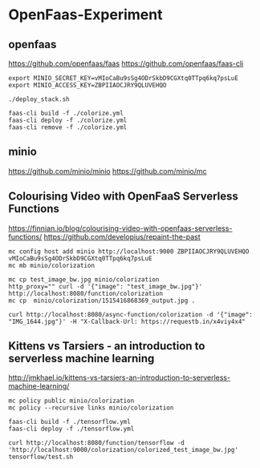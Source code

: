 # OpenFaas-Experiment

## openfaas

https://github.com/openfaas/faas
https://github.com/openfaas/faas-cli

````
export MINIO_SECRET_KEY=vMIoCaBu9sSg4ODrSkbD9CGXtq0TTpq6kq7psLuE
export MINIO_ACCESS_KEY=ZBPIIAOCJRY9QLUVEHQO

./deploy_stack.sh

faas-cli build -f ./colorize.yml
faas-cli deploy -f ./colorize.yml
faas-cli remove -f ./colorize.yml
`````
## minio

https://github.com/minio/minio
https://github.com/minio/mc



## Colourising Video with OpenFaaS Serverless Functions

https://finnian.io/blog/colourising-video-with-openfaas-serverless-functions/
https://github.com/developius/repaint-the-past

````
mc config host add minio http://localhost:9000 ZBPIIAOCJRY9QLUVEHQO vMIoCaBu9sSg4ODrSkbD9CGXtq0TTpq6kq7psLuE
mc mb minio/colorization

mc cp test_image_bw.jpg minio/colorization
http_proxy="" curl -d '{"image": "test_image_bw.jpg"}' http://localhost:8080/function/colorization
mc cp  minio/colorization/1515416868369_output.jpg .

curl http://localhost:8080/async-function/colorization -d '{"image": "IMG_1644.jpg"}' -H "X-Callback-Url: https://requestb.in/x4viy4x4"
````

## Kittens vs Tarsiers - an introduction to serverless machine learning

http://jmkhael.io/kittens-vs-tarsiers-an-introduction-to-serverless-machine-learning/

`````
mc policy public minio/colorization
mc policy --recursive links minio/colorization

faas-cli build -f ./tensorflow.yml
faas-cli deploy -f ./tensorflow.yml

curl http://localhost:8080/function/tensorflow -d 'http://localhost:9000/colorization/colorized_test_image_bw.jpg'
tensorflow/test.sh
`````
